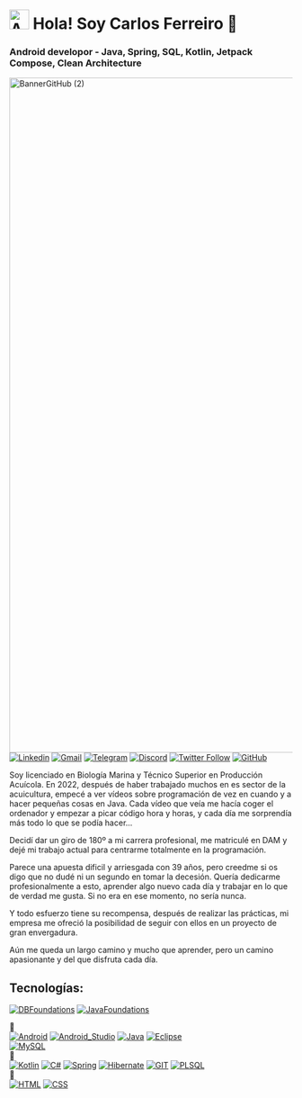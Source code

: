 # <img width="35" alt="AvatarPixelRed" src="https://user-images.githubusercontent.com/78531960/222974314-90d1acc7-7cf9-4af2-9b9d-aa3c40dafde8.png"> Hola! Soy Carlos Ferreiro 👋
### Android developor - Java, Spring, SQL, Kotlin, Jetpack Compose, Clean Architecture 

[<img width="1200" alt="BannerGitHub (2)" src="https://user-images.githubusercontent.com/78531960/222975028-b52c77be-470c-477b-92db-d71d88ba2ecd.png">](https://user-images.githubusercontent.com/78531960/222975028-b52c77be-470c-477b-92db-d71d88ba2ecd.png)
[![Linkedin](https://img.shields.io/badge/LinkedIn-0077B5?style=for-the-badge&logo=linkedin&logoColor=white)](https://www.linkedin.com/in/carlos-ferreiro-barros)
[![Gmail](https://img.shields.io/badge/Gmail-D14836?style=for-the-badge&logo=gmail&logoColor=white)](mailto:cferreirobarros@gmail.com)
[![Telegram](https://img.shields.io/badge/Telegram-2CA5E0?style=for-the-badge&logo=telegram&logoColor=white)](https://t.me/CharlyiiiGZ)
[![Discord](https://img.shields.io/badge/Discord-7289DA?style=for-the-badge&logo=discord&logoColor=white)](https://discord.gg/cRhVWNvYbB)
[![Twitter Follow](https://img.shields.io/twitter/follow/Charlyiiii?style=social)](https://twitter.com/Charlyiiii)
[![GitHub](https://img.shields.io/github/followers/Charlyiii?style=social)](https://github.com/Charlyiii)

Soy licenciado en Biología Marina y Técnico Superior en Producción Acuícola. En 2022, después de haber trabajado muchos en es sector de la acuicultura, empecé a ver vídeos sobre programación de vez en cuando y a hacer pequeñas cosas en Java. Cada vídeo que veía me hacía coger el ordenador y empezar a picar código hora y horas, y cada día me sorprendía más todo lo que se podía hacer...

Decidí dar un giro de 180º a mi carrera profesional, me matriculé en DAM y dejé mi trabajo actual para centrarme totalmente en la programación.

Parece una apuesta dificil y arriesgada con 39 años, pero creedme si os digo que no dudé ni un segundo en tomar la decesión. Quería dedicarme profesionalmente a esto, aprender algo nuevo cada día y trabajar en lo que de verdad me gusta. Si no era en ese momento, no sería nunca.

Y todo esfuerzo tiene su recompensa, después de realizar las prácticas, mi empresa me ofreció la posibilidad de seguir con ellos en un proyecto de gran envergadura. 

Aún me queda un largo camino y mucho que aprender, pero un camino apasionante y del que disfruta cada día.

## Tecnologías:
[![DBFoundations](https://user-images.githubusercontent.com/78531960/256706844-6459abfa-4065-40b5-90f2-e0a5d2026db1.png)](https://catalog-education.oracle.com/pls/certview/sharebadge?id=A3E76C51F591F1F5D197AB5374341E505FEFCEAF395000D50FCF309E3D8041AC)
[![JavaFoundations](https://user-images.githubusercontent.com/78531960/256707088-606e1549-745f-446a-901f-96da136f52e5.png)](https://catalog-education.oracle.com/pls/certview/sharebadge?id=C4A503F1EA538EC39A77A3E79CB81B89969537AEE86F2F574916A61821D2C97F)


🥇
</br>
[![Android](https://img.shields.io/badge/Android-3DDC84?style=for-the-badge&logo=android&logoColor=white&labelColor=101010)]()
[![Android_Studio](https://img.shields.io/badge/Android_Studio-3DDC84?style=for-the-badge&logo=android-studio&logoColor=white&labelColor=101010)]()
[![Java](https://img.shields.io/badge/Java-007396?style=for-the-badge&logo=java&logoColor=white&labelColor=101010)]()
[![Eclipse](https://img.shields.io/badge/Eclipse-2C2255?style=for-the-badge&logo=eclipse&logoColor=white)]() 	
[![MySQL](https://img.shields.io/badge/MySQL-4479A1?style=for-the-badge&logo=mysql&logoColor=white&labelColor=101010)]()
</br>
🥈
</br>
[![Kotlin](https://img.shields.io/badge/Kotlin-0095D5?style=for-the-badge&logo=kotlin&logoColor=white&labelColor=101010)]()
[![C#](https://img.shields.io/badge/C%23-239120?style=for-the-badge&logo=c-sharp&logoColor=white)]()
[![Spring](https://img.shields.io/badge/Spring-6DB33F?style=for-the-badge&logo=spring&logoColor=white)]()
[![Hibernate](https://img.shields.io/badge/Hibernate-59666C?style=for-the-badge&logo=Hibernate&logoColor=white)]()
[![GIT](https://img.shields.io/badge/GIT-E44C30?style=for-the-badge&logo=git&logoColor=white)]()
[![PLSQL](https://img.shields.io/badge/Oracle-F80000?style=for-the-badge&logo=Oracle&logoColor=white)]()
</br>
🥉
</br>
[![HTML](https://img.shields.io/badge/HTML-239120?style=for-the-badge&logo=html5&logoColor=white)]()
[![CSS](https://img.shields.io/badge/CSS-239120?&style=for-the-badge&logo=css3&logoColor=white)]()


<!--
**Charlyiii/Charlyiii** is a ✨ _special_ ✨ repository because its `README.md` (this file) appears on your GitHub profile.

Here are some ideas to get you started:

- 🔭 I’m currently working on ...
- 🌱 I’m currently learning ...
- 👯 I’m looking to collaborate on ...
- 🤔 I’m looking for help with ...
- 💬 Ask me about ...
- 📫 How to reach me: ...
- 😄 Pronouns: ...
- ⚡ Fun fact: ...
-->
